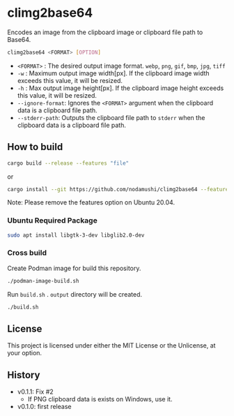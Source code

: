# climg2base64

Encodes an image from the clipboard image or clipboard file path to Base64.

```sh
climg2base64 <FORMAT> [OPTION]
```

- `<FORMAT>` : The desired output image format. `webp`, `png`, `gif`, `bmp`, `jpg`, `tiff`
- `-w` : Maximum output image width[px]. If the clipboard image width exceeds this value, it will be resized.
- `-h` : Max output image height[px].  If the clipboard image height exceeds this value, it will be resized.
- `--ignore-format`: Ignores the `<FORMAT>` argument when the clipboard data is a clipboard file path.
- `--stderr-path`: Outputs the clipboard file path to `stderr` when the clipboard data is a clipboard file path.


## How to build

```sh
cargo build --release --features "file"
```

or

```sh
cargo install --git https://github.com/nodamushi/climg2base64 --features "file"
```

Note: Please remove the features option on Ubuntu 20.04.

### Ubuntu Required Package

```sh
sudo apt install libgtk-3-dev libglib2.0-dev
```

### Cross build

Create Podman image for build this repository.

```sh
./podman-image-build.sh
```

Run `build.sh` . `output` directory will be created.

```sh
./build.sh
```

## License

This project is licensed under either the MIT License or the Unlicense, at your option.


## History

- v0.1.1: Fix #2
  - If PNG clipboard data is exists on Windows, use it.
- v0.1.0: first release
